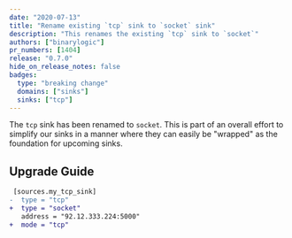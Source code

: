```yaml
---
date: "2020-07-13"
title: "Rename existing `tcp` sink to `socket` sink"
description: "This renames the existing `tcp` sink to `socket`"
authors: ["binarylogic"]
pr_numbers: [1404]
release: "0.7.0"
hide_on_release_notes: false
badges:
  type: "breaking change"
  domains: ["sinks"]
  sinks: ["tcp"]
---
```


The `tcp` sink has been renamed to `socket`. This is part of an overall effort
to simplify our sinks in a manner where they can easily be "wrapped" as the
foundation for upcoming sinks.

## Upgrade Guide

```diff title="vector.toml"
 [sources.my_tcp_sink]
-  type = "tcp"
+  type = "socket"
   address = "92.12.333.224:5000"
+  mode = "tcp"
```
